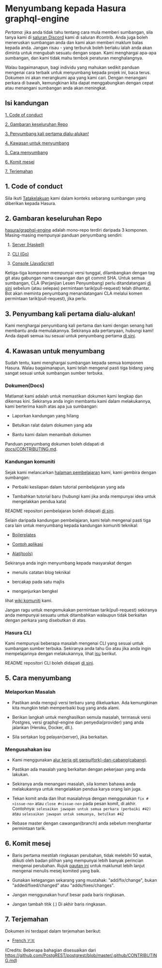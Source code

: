 # Menyumbang kepada Hasura graphql-engine

_Pertama_: jika anda tidak tahu tentang cara mula memberi sumbangan, sila tanya kami di [saluran Discord](https://discordapp.com/invite/hasura) kami di saluran #contrib. Anda juga boleh meneruskan sumbangan anda dan kami akan memberi maklum balas kepada anda. Jangan risau - yang terburuk boleh berlaku ialah anda akan diminta untuk mengubah sesuatu dengan sopan. Kami menghargai apa-apa sumbangan, dan kami tidak mahu tembok peraturan menghalangnya.

Walau bagaimanapun, bagi individu yang mahukan sedikit panduan mengenai cara terbaik untuk menyumbang kepada projek ini, baca terus. Dokumen ini akan merangkumi apa yang kami cari. Dengan menangani perkara di bawah, kemungkinan kita
dapat menggabungkan dengan cepat atau menangani sumbangan anda akan meningkat.

## Isi kandungan

[1. Code of conduct ](#code-of-conduct)

[2. Gambaran keseluruhan Repo ](#overview)

[3. Penyumbang kali pertama dialu-alukan! ](#first-timers)

[4. Kawasan untuk menyumbang ](#areas)

[5. Cara menyumbang ](#ways)

[6. Komit mesej ](#commit-messages)

[7. Terjemahan ](#translations)

<a name="code-of-conduct"></a>

## 1. Code of conduct

Sila ikuti [Tatakelakuan](code-of-conduct.md) kami dalam konteks sebarang sumbangan yang diberikan kepada Hasura.

<a name="overview"></a>

## 2. Gambaran keseluruhan Repo

[hasura/graphql-engine](https://github.com/hasura/graphql-engine) adalah mono-repo
terdiri daripada 3 komponen. Masing-masing mempunyai panduan penyumbang sendiri:

1. [Server (Haskell)](server/CONTRIBUTING.md)

2. [CLI (Go)](cli/CONTRIBUTING.md)

3. [Console (JavaScript)](console/README.md#contributing-to-hasura-console)

Ketiga-tiga komponen mempunyai versi tunggal, dilambangkan dengan tag git atau gabungan nama cawangan dan git commit SHA.
Untuk semua sumbangan, CLA (Perjanjian Lesen Penyumbang) perlu ditandatangani [di sini](https://cla-assistant.io/hasura/graphql-engine) sebelum (atau selepas) permintaan tarik(pull-request) telah dihantar. Bot akan meminta penyumbang menandatangani CLA melalui komen permintaan tarik(pull-request), jika perlu.

<a name="first-timers"></a>

## 3. Penyumbang kali pertama dialu-alukan!

Kami menghargai penyumbang kali pertama dan kami dengan senang hati membantu anda memulakannya. Sekiranya ada pertanyaan, hubungi kami!
Anda dapati semua isu sesuai untuk penyumbang pertama [di sini](https://github.com/hasura/graphql-engine/issues?q=is%3Aopen+is%3Aissue+label%3A%22good+first+issue%22).

<a name="areas"></a>

## 4. Kawasan untuk menyumbang

Sudah tentu, kami menghargai sumbangan kepada semua komponen Hasura. Walau bagaimanapun, kami telah mengenal pasti tiga bidang yang sangat sesuai untuk sumbangan sumber terbuka.

### Dokumen(Docs)

Matlamat kami adalah untuk memastikan dokumen kami lengkap dan dikemas kini. Sekiranya anda ingin membantu kami dalam melakukannya, kami berterima kasih atas apa jua sumbangan:

- Laporkan kandungan yang hilang

- Betulkan ralat dalam dokumen yang ada

- Bantu kami dalam menambah dokumen

Panduan penyumbang dokumen boleh didapati di [docs/CONTRIBUTING.md](docs/CONTRIBUTING.md).

### Kandungan komuniti

Sejak kami melancarkan [halaman pembelajaran](https://hasura.io/learn/) kami, kami gembira dengan sumbangan:

- Perbaiki kesilapan dalam tutorial pembelajaran yang ada

- Tambahkan tutorial baru (hubungi kami jika anda mempunyai idea untuk mengelakkan pendua kata)

README repositori pembelajaran boleh didapati [di sini](https://github.com/hasura/learn-graphql).

Selain daripada kandungan pembelajaran, kami telah mengenal pasti tiga cara lain untuk menyumbang kepada kandungan komuniti teknikal:

- [Boilerplates](https://github.com/hasura/graphql-engine/tree/master/community/boilerplates)

- [Contoh aplikasi](https://github.com/hasura/graphql-engine/tree/master/community/sample-apps)

- [Alat(tools)](community/tools)

Sekiranya anda ingin menyumbang kepada masyarakat dengan

- menulis catatan blog teknikal

- bercakap pada satu majlis

- menganjurkan bengkel

lihat [wiki komuniti](https://github.com/hasura/graphql-engine/wiki/Community-Wiki) kami.

Jangan ragu untuk mengemukakan permintaan tarik(pull-request) sekiranya anda mempunyai sesuatu untuk ditambahkan walaupun tidak berkaitan dengan perkara yang disebutkan di atas.

### Hasura CLI

Kami mempunyai beberapa masalah mengenai CLI yang sesuai untuk sumbangan sumber terbuka. Sekiranya anda tahu Go atau jika anda ingin mempelajarinya dengan melakukannya, lihat [isu](https://github.com/hasura/graphql-engine/issues?q=is%3Aopen+is%3Aissue+label%3Ac%2Fcli+label%3A%22help+wanted%22) berikut.

README repositori CLI boleh didapati [di sini](https://github.com/hasura/graphql-engine/tree/master/cli).

<a name="ways"></a>

## 5. Cara menyumbang

### Melaporkan Masalah

- Pastikan anda menguji versi terbaru yang dikeluarkan. Ada kemungkinan kita mungkin telah memperbaiki bug yang anda alami.

- Berikan langkah untuk menghasilkan semula masalah, termasuk versi Postgres,
   versi graphql-engine dan penyedia(provider) yang anda jalankan (Heroku, Docker, dll.).

- Sila sertakan log pelayan(server), jika berkaitan.

### Mengusahakan isu

- Kami menggunakan [alur kerja git garpu(fork)-dan-cabang(cabang)](https://blog.scottlowe.org/2015/01/27/using-fork-branch-git-workflow/).

- Pastikan ada masalah yang berkaitan dengan pekerjaan yang anda lakukan.

- Sekiranya anda menangani masalah, sila komen bahawa anda melakukannya untuk mengelakkan pendua karya orang lain juga.

- Tekan komit anda dan lihat masalahnya dengan menggunakan `fix #<issue-no>` atau `close #<issue-no>` pada pesan komit, di akhir.
   Contohnya: `selesaikan jawapan untuk semua perkara (perbaiki #42)` atau `selesaikan jawapan untuk semuanya, betulkan #42`

- Rebase master dengan cawangan(branch) anda sebelum menghantar permintaan tarik.

<a name="commit-messages"></a>

## 6. Komit mesej

- Baris pertama mestilah ringkasan perubahan, tidak melebihi 50
   watak, diikuti oleh badan pilihan yang mempunyai lebih banyak perincian mengenai
   perubahan. Rujuk [pautan ini](https://github.com/erlang/otp/wiki/writing-good-commit-messages)
  untuk maklumat lebih lanjut mengenai menulis mesej komited yang baik.

- Gunakan ketegangan sekarang yang mustahak: "add/fix/change", bukan "added/fixed/changed" atau "adds/fixes/changes".

- Jangan menggunakan huruf besar pada baris ringkasan.

- Jangan tambah titik (.) Di akhir baris ringkasan.

<a name="translations"></a>

## 7. Terjemahan

Dokumen ini terdapat dalam terjemahan berikut:

- [French 🇫🇷](translations/CONTRIBUTING.french.md)

(Credits: Beberapa bahagian disesuaikan dari https://github.com/PostgREST/postgrest/blob/master/.github/CONTRIBUTING.md)
